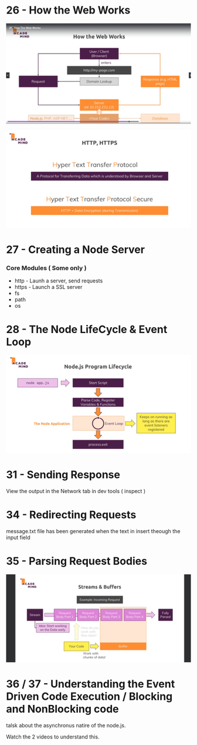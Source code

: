 # 26 - How the Web Works

![alt text](<SS/img 2.png>)

![alt text](<SS/img 3.png>)

# 27 - Creating a Node Server

### Core Modules ( Some only )
- http  - Launh a server, send requests
- https - Launch a SSL server
- fs
- path
- os


# 28 - The Node LifeCycle & Event Loop


![alt text](<SS/img 4.png>)

# 31 - Sending Response

View the output in the Network tab in dev tools ( inspect )

# 34 - Redirecting Requests

message.txt file has been generated when the text in insert theough the input field

# 35 - Parsing Request Bodies 

![alt text](<SS/img 5.png>)

# 36 / 37 - Understanding the Event Driven Code Execution / Blocking and NonBlocking code

talsk about the asynchronus natire of the node.js.

Watch the 2 videos to understand this.



